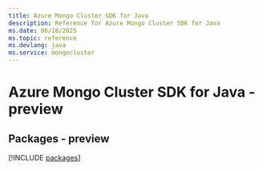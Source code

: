 ```yaml
---
title: Azure Mongo Cluster SDK for Java
description: Reference for Azure Mongo Cluster SDK for Java
ms.date: 06/18/2025
ms.topic: reference
ms.devlang: java
ms.service: mongocluster
---
```

# Azure Mongo Cluster SDK for Java - preview
## Packages - preview
[!INCLUDE [packages](mongo-cluster-index.md)]